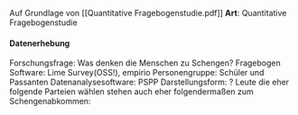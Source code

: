 Auf Grundlage von [[Quantitative Fragebogenstudie.pdf]]
**Art**: Quantitative Fragebogenstudie
#### Datenerhebung
Forschungsfrage: Was denken die Menschen zu Schengen?
Fragebogen Software: Lime Survey(OSS!), empirio
Personengruppe: Schüler und Passanten
Datenanalysesoftware: PSPP
Darstellungsform: ?
Leute die eher folgende Parteien wählen stehen auch eher folgendermaßen zum Schengenabkommen: 


